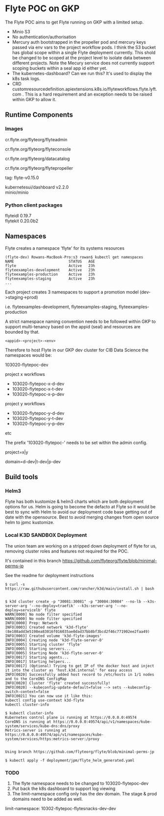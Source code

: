 # Flyte POC on GKP

The Flyte POC aims to get Flyte running on GKP with a limited setup.

- Minio S3
- No authentication/authorisation
- Mercury auth bootstrapped in the propeller pod and mercury keys passed via env vars to the project workflow pods. I think the S3 bucket has global scope within a single Flyte deployment currently. This shold be changed to be scoped at the project level to isolate data between different projects. Note the Mecury service does not currently support scoping buckets within a seal app id either yet.  
- The kubernetes-dashboard? Can we run this? It's used to display the k8s task logs.
- CRD customresourcedefinition.apiextensions.k8s.io/flyteworkflows.flyte.lyft.com .
This is a hard requirement and an exception needs to be raised within GKP to allow it. 


## Runtime Components

### Images

cr.flyte.org/flyteorg/flyteadmin

cr.flyte.org/flyteorg/flyteconsole

cr.flyte.org/flyteorg/datacatalog

cr.flyte.org/flyteorg/flytepropeller

tag: flyte-v0.15.0

kubernetesui/dashboard                 v2.2.0  
minio/minio   


### Python client packages

flyteidl               0.19.7   
flytekit               0.20.0b2 

## Namespaces

Flyte creates a namespace 'flyte' for its systems resources

```
(flyte-dev) Rowans-MacBook-Pro:s3 rowan$ kubectl get namespaces
NAME                         STATUS   AGE
flyte                        Active   23h
flyteexamples-development    Active   23h
flyteexamples-production     Active   23h
flyteexamples-staging        Active   23h
...
```

Each project creates 3 namespaces to support a promotion model (dev->staging->prod)

i.e. flyteexamples-development, flyteexamples-staging, flyteexamples-production

A strict namespace naming convention needs to be followed within GKP to support multi-tenancy based on the appid (seal) and resources are bounded by that.

```
<appid>-<project>-<env>
```
Therefore to host Flyte in our GKP dev cluster for CIB Data Science the namespaces would be:

103020-flytepoc-dev

project x workflows

- 103020-flytepoc-x-d-dev
- 103020-flytepoc-x-t-dev
- 103020-flytepoc-x-p-dev

project y workflows

- 103020-flytepoc-y-d-dev
- 103020-flytepoc-y-t-dev
- 103020-flytepoc-y-p-dev

etc

The prefix '103020-flytepoc-' needs to be set within the admin config.

project=x|y

domain=d-dev|t-dev|p-dev


## Build tools

### Helm3

Flyte has both kustomize & helm3 charts which are both deployment options for us. Helm is going to become the defacto at Flyte so it would be best to sync with Helm to avoid our deployment code base getting out of date with the opensource. Best to avoid merging changes from open source helm to jpmc kustomize.


### Local K3D SANDBOX Deployment

The union team are working on a stripped down deployment of flyte for us, removing cluster roles and features not required for the POC.

It's contained in this branch https://github.com/flyteorg/flyte/blob/minimal-perms-jp

See the readme for deployment instructions


```
$ curl -s https://raw.githubusercontent.com/rancher/k3d/main/install.sh | bash


$ k3d cluster create -p "30081:30081" -p "30084:30084" --no-lb --k3s-server-arg '--no-deploy=traefik' --k3s-server-arg '--no-deploy=servicelb' flyte
WARN[0000] No node filter specified                     
WARN[0000] No node filter specified                     
INFO[0000] Prep: Network                                
INFO[0003] Created network 'k3d-flyte' (8e108add3e5198ea83016f016035ae0dad37bb8bf3bcd2f46c771902ee2faa49) 
INFO[0003] Created volume 'k3d-flyte-images'            
INFO[0004] Creating node 'k3d-flyte-server-0'           
INFO[0005] Starting cluster 'flyte'                     
INFO[0005] Starting servers...                          
INFO[0005] Starting Node 'k3d-flyte-server-0'           
INFO[0017] Starting agents...                           
INFO[0017] Starting helpers...                          
INFO[0017] (Optional) Trying to get IP of the docker host and inject it into the cluster as 'host.k3d.internal' for easy access 
INFO[0020] Successfully added host record to /etc/hosts in 1/1 nodes and to the CoreDNS ConfigMap 
INFO[0020] Cluster 'flyte' created successfully!        
INFO[0020] --kubeconfig-update-default=false --> sets --kubeconfig-switch-context=false 
INFO[0021] You can now use it like this:                
kubectl config use-context k3d-flyte
kubectl cluster-info

$ kubectl cluster-info
Kubernetes control plane is running at https://0.0.0.0:49574
CoreDNS is running at https://0.0.0.0:49574/api/v1/namespaces/kube-system/services/kube-dns:dns/proxy
Metrics-server is running at https://0.0.0.0:49574/api/v1/namespaces/kube-system/services/https:metrics-server:/proxy


Using branch https://github.com/flyteorg/flyte/blob/minimal-perms-jp

$ kubectl apply -f deployment/jpm/flyte_helm_generated.yaml

```

### TOD0 

1) The flyte namespace needs to be changed to 103020-flytepoc-dev
2) Put back the k8s dashboard to support log viewing
3) The limit-namespace config only has the dev domain. The stage & prod domains need to be added as well.

limit-namespace: 10302-flytepoc-flytesnacks-dev-dev

